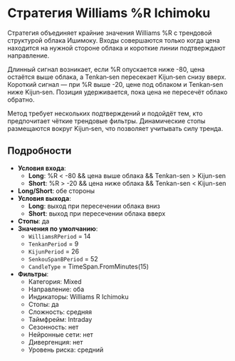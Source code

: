 # Стратегия Williams %R Ichimoku

Стратегия объединяет крайние значения Williams %R с трендовой структурой облака Ишимоку. Входы совершаются только когда цена находится на нужной стороне облака и короткие линии подтверждают направление.

Длинный сигнал возникает, если %R опускается ниже -80, цена остаётся выше облака, а Tenkan‑sen пересекает Kijun‑sen снизу вверх. Короткий сигнал — при %R выше -20, цене под облаком и Tenkan‑sen ниже Kijun‑sen. Позиция удерживается, пока цена не пересечёт облако обратно.

Метод требует нескольких подтверждений и подойдёт тем, кто предпочитает чёткие трендовые фильтры. Динамические стопы размещаются вокруг Kijun‑sen, что позволяет учитывать силу тренда.

## Подробности
- **Условия входа**:
  - **Long**: %R < -80 && цена выше облака && Tenkan-sen > Kijun-sen
  - **Short**: %R > -20 && цена ниже облака && Tenkan-sen < Kijun-sen
- **Long/Short**: обе стороны
- **Условия выхода**:
  - **Long**: выход при пересечении облака вниз
  - **Short**: выход при пересечении облака вверх
- **Стопы**: да
- **Значения по умолчанию**:
  - `WilliamsRPeriod` = 14
  - `TenkanPeriod` = 9
  - `KijunPeriod` = 26
  - `SenkouSpanBPeriod` = 52
  - `CandleType` = TimeSpan.FromMinutes(15)
- **Фильтры**:
  - Категория: Mixed
  - Направление: оба
  - Индикаторы: Williams R Ichimoku
  - Стопы: да
  - Сложность: средняя
  - Таймфрейм: Intraday
  - Сезонность: нет
  - Нейронные сети: нет
  - Дивергенция: нет
  - Уровень риска: средний
